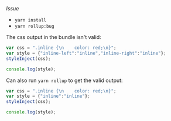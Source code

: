 *Issue*

- `yarn install`
- `yarn rollup:bug`

The css output in the bundle isn't valid:

```javascript
var css = ".inline {\n    color: red;\n}";
var style = {"inline-left":"inline","inline-right":"inline"};
styleInject(css);

console.log(style);
```


Can also run `yarn rollup` to get the valid output:

```javascript
var css = ".inline {\n    color: red;\n}";
var style = {"inline":"inline"};
styleInject(css);

console.log(style);
```